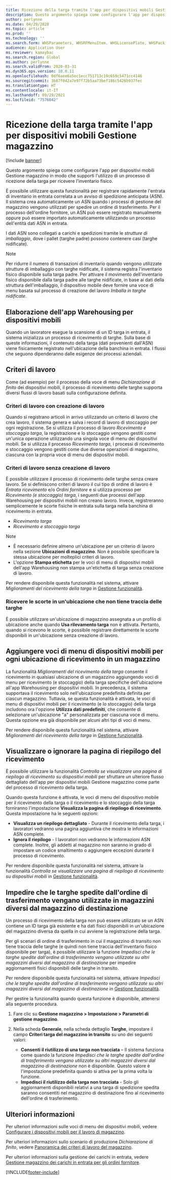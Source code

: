 ```yaml
---
title: Ricezione della targa tramite l'app per dispositivi mobili Gestione magazzino
description: Questo argomento spiega come configurare l'app per dispositivi mobili Gestione magazzino per supportare l'utilizzo di un processo di ricezione della targa per ricevere l'inventario fisico.
author: perlynne
ms.date: 04/29/2020
ms.topic: article
ms.prod: ''
ms.technology: ''
ms.search.form: WHSParameters, WHSRFMenuItem, WHSLicensePlate, WHSPackingStructure
audience: Application User
ms.reviewer: kamaybac
ms.search.region: Global
ms.author: perlynne
ms.search.validFrom: 2020-03-31
ms.dyn365.ops.version: 10.0.11
ms.openlocfilehash: 0df6aee6a5ec1ecc751713c19c659c5471cc4146
ms.sourcegitcommit: 3b87f042a7e97f72b5aa73bef186c5426b937fec
ms.translationtype: HT
ms.contentlocale: it-IT
ms.lasthandoff: 09/29/2021
ms.locfileid: "7576042"
---
```

# <a name="license-plate-receiving-via-the-warehouse-management-mobile-app"></a>Ricezione della targa tramite l'app per dispositivi mobili Gestione magazzino

[!include [banner](../includes/banner.md)]

Questo argomento spiega come configurare l'app per dispositivi mobili Gestione magazzino in modo che supporti l'utilizzo di un processo di ricezione della targa per ricevere l'inventario fisico.

È possibile utilizzare questa funzionalità per registrare rapidamente l'entrata di inventario in entrata correlata a un avviso di spedizione anticipata (ASN). Il sistema crea automaticamente un ASN quando i processi di gestione del magazzino vengono utilizzati per spedire un ordine di trasferimento. Per il processo dell'ordine fornitore, un ASN può essere registrato manualmente oppure può essere importato automaticamente utilizzando un processo dell'entità dati ASN in entrata.

I dati ASN sono collegati a carichi e spedizioni tramite le *strutture di imballaggio*, dove i pallet (targhe padre) possono contenere casi (targhe nidificate).

> [!NOTE]
> Per ridurre il numero di transazioni di inventario quando vengono utilizzate strutture di imballaggio con targhe nidificate, il sistema registra l'inventario fisico disponibile sulla targa padre. Per attivare il movimento dell'inventario fisico disponibile dalla targa padre alle targhe nidificate, in base ai dati della struttura dell'imballaggio, il dispositivo mobile deve fornire una voce di menu basata sul processo di creazione del lavoro *Imballa in targhe nidificate*.

## <a name="warehousing-mobile-device-app-processing"></a>Elaborazione dell'app Warehousing per dispositivi mobili

Quando un lavoratore esegue la scansione di un ID targa in entrata, il sistema inizializza un processo di ricevimento di targhe. Sulla base di queste informazioni, il contenuto della targa (dati provenienti dall'ASN) viene fisicamente registrato nell'ubicazione della banchina in entrata. I flussi che seguono dipenderanno dalle esigenze dei processi aziendali.

## <a name="work-policies"></a>Criteri di lavoro

Come (ad esempio) per il processo della voce di menu *Dichiarazione di finito* dei dispositivi mobili, il processo di ricevimento delle targhe supporta diversi flussi di lavoro basati sulla configurazione definita.

### <a name="work-policies-with-work-creation"></a>Criteri di lavoro con creazione di lavoro

Quando si registrano articoli in arrivo utilizzando un criterio di lavoro che crea lavoro, il sistema genera e salva i record di lavoro di stoccaggio per ogni registrazione. Se si utilizza il processo di lavoro *Ricevimento e stoccaggio targa*, la registrazione e lo stoccaggio vengono gestiti come un'unica operazione utilizzando una singola voce di menu dei dispositivi mobili. Se si utilizza il processo *Ricevimento targa*, i processi di ricevimento e stoccaggio vengono gestiti come due diverse operazioni di magazzino, ciascuna con la propria voce di menu dei dispositivi mobili.

### <a name="work-policies-without-work-creation"></a>Criteri di lavoro senza creazione di lavoro

È possibile utilizzare il processo di ricevimento delle targhe senza creare lavoro. Se si definiscono criteri di lavoro il cui tipo di ordine di lavoro è *Entrata ricevimento* e/o *Ordini fornitore* e si utilizza processo per *Ricevimento (e stoccaggio) targa*, i seguenti due processi dell'app Warehousing per dispositivi mobili non creano lavoro. Invece, registreranno semplicemente le scorte fisiche in entrata sulla targa nella banchina di ricevimento in entrata.

- *Ricevimento targa*
- *Ricevimento e stoccaggio targa*

> [!NOTE]
> - È necessario definire almeno un'ubicazione per un criterio di lavoro nella sezione **Ubicazioni di magazzino**. Non è possibile specificare la stessa ubicazione per molteplici criteri di lavoro.
> - L'opzione **Stampa etichetta** per le voci di menu di dispositivi mobili dell'app Warehousing non stampa un'etichetta di targa senza creazione di lavoro.

Per rendere disponibile questa funzionalità nel sistema, attivare *Miglioramenti del ricevimento della targa* in [Gestione funzionalità](../../fin-ops-core/fin-ops/get-started/feature-management/feature-management-overview.md).

### <a name="receive-inventory-on-a-location-that-doesnt-track-license-plates"></a>Ricevere le scorte in un'ubicazione che non tiene traccia delle targhe

È possibile utilizzare un'ubicazione di magazzino assegnata a un profilo di ubicazione anche quando **Usa rilevamento targa** non è attivata. Pertanto, quando si ricevono le scorte, è possibile registrare direttamente le scorte disponibili in un'ubicazione senza creazione di lavoro.

## <a name="add-mobile-device-menu-items-for-each-receiving-location-in-a-warehouse"></a>Aggiungere voci di menu di dispositivi mobili per ogni ubicazione di ricevimento in un magazzino

La funzionalità *Miglioramenti del ricevimento della targa* consente il ricevimento in qualsiasi ubicazione di un magazzino aggiungendo voci di menu per ricevimento (e stoccaggio) della targa specifiche dell'ubicazione all'app Warehousing per dispositivi mobili. In precedenza, il sistema supportava il ricevimento solo nell'ubicazione predefinita definita per ciascun magazzino. Tuttavia, se questa funzionalità è attivata, le voci di menu di dispositivi mobili per il ricevimento (e lo stoccaggio) della targa includono ora l'opzione **Utilizza dati predefiniti**, che consente di selezionare un'ubicazione "a" personalizzata per ciascuna voce di menu. Questa opzione era già disponibile per alcuni altri tipi di voci di menu.

Per rendere disponibile questa funzionalità nel sistema, attivare *Miglioramenti del ricevimento della targa* in [Gestione funzionalità](../../fin-ops-core/fin-ops/get-started/feature-management/feature-management-overview.md).

## <a name="show-or-skip-the-receiving-summary-page"></a>Visualizzare o ignorare la pagina di riepilogo del ricevimento

È possibile utilizzare la funzionalità *Controlla se visualizzare una pagina di riepilogo di ricevimento su dispositivi mobili* per sfruttare un ulteriore flusso dettagliato dell'app per dispositivi mobili Gestione magazzino come parte del processo di ricevimento della targa.

Quando questa funzione è attivata, le voci di menu del dispositivo mobile per il ricevimento della targa o il ricevimento e lo stoccaggio della targa forniranno l'impostazione **Visualizza la pagina di riepilogo di ricevimento**. Questa impostazione ha le seguenti opzioni:

- **Visualizza un riepilogo dettagliato** - Durante il ricevimento della targa, i lavoratori vedranno una pagina aggiuntiva che mostra le informazioni ASN complete.
- **Ignora il riepilogo** - I lavoratori non vedranno le informazioni ASN complete. Inoltre, gli addetti al magazzino non saranno in grado di impostare un codice smaltimento o aggiungere eccezioni durante il processo di ricevimento.

Per rendere disponibile questa funzionalità nel sistema, attivare la funzionalità *Controlla se visualizzare una pagina di riepilogo di ricevimento su dispositivi mobili* in [Gestione funzionalità](../../fin-ops-core/fin-ops/get-started/feature-management/feature-management-overview.md).

## <a name="prevent-transfer-ordershipped-license-plates-from-being-used-at-warehouses-other-than-the-destination-warehouse"></a>Impedire che le targhe spedite dall'ordine di trasferimento vengano utilizzate in magazzini diversi dal magazzino di destinazione

Un processo di ricevimento della targa non può essere utilizzato se un ASN contiene un ID targa già esistente e ha dati fisici disponibili in un'ubicazione del magazzino diversa da quella in cui avviene la registrazione della targa.

Per gli scenari di ordine di trasferimento in cui il magazzino di transito non tiene traccia delle targhe (e quindi non tiene traccia dell'inventario fisico disponibile per targa), è possibile utilizzare la funzione *Impedisci che le targhe spedite dall'ordine di trasferimento vengano utilizzate su altri magazzini diversi dal magazzino di destinazione* per impedire aggiornamenti fisici disponibili delle targhe in transito.

Per rendere disponibile questa funzionalità nel sistema, attivare *Impedisci che le targhe spedite dall'ordine di trasferimento vengano utilizzate su altri magazzini diversi dal magazzino di destinazione* in [Gestione funzionalità](../../fin-ops-core/fin-ops/get-started/feature-management/feature-management-overview.md).

Per gestire la funzionalità quando questa funzione è disponibile, attenersi alla seguente procedura.

1. Fare clic su **Gestione magazzino \> Impostazione \> Parametri di gestione magazzino**.
1. Nella scheda **Generale**, nella scheda dettaglio **Targhe**, impostare il campo **Criteri targa del magazzino in transito** su uno dei seguenti valori:

    - **Consenti il riutilizzo di una targa non tracciata** – Il sistema funziona come quando la funzione *Impedisci che le targhe spedite dall'ordine di trasferimento vengano utilizzate su altri magazzini diversi dal magazzino di destinazione* non è disponibile. Questo valore è l'impostazione predefinita quando si attiva per la prima volta la funzione.
    - **Impedisci il riutilizzo della targa non tracciata** - Solo gli aggiornamenti disponibili relativi a una targa di spedizione spedita saranno consentiti nel magazzino di destinazione fino al ricevimento dell'ordine di trasferimento.

## <a name="more-information"></a>Ulteriori informazioni

Per ulteriori informazioni sulle voci di menu dei dispositivi mobili, vedere [Configurare i dispositivi mobili per il lavoro di magazzino](configure-mobile-devices-warehouse.md).

Per ulteriori informazioni sullo scenario di produzione *Dichiarazione di finito*, vedere [Panoramica dei criteri di lavoro del magazzino](warehouse-work-policies.md).

Per ulteriori informazioni sulla gestione dei carichi in entrata, vedere [Gestione magazzino dei carichi in entrata per gli ordini fornitore](inbound-load-handling.md).


[!INCLUDE[footer-include](../../includes/footer-banner.md)]